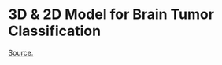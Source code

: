 # 3D & 2D Model for Brain Tumor Classification

[Source.](https://www.kaggle.com/code/ipythonx/tf-3d-2d-model-for-brain-tumor-classification)